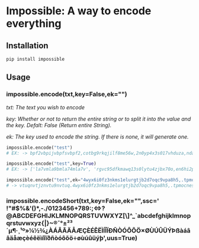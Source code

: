# Impossible: A way to encode everything
## Installation
```
pip install impossible
```
## Usage
### impossible.encode(txt,key=False,ek="")
*txt: The text you wish to encode*

*key: Whether or not to return the entire string or to split it into the value and the key. Defalt: False (Return entire String).*

*ek: The key used to encode the string. If there is none, it will generate one.*

```python
impossible.encode("test")
# EX: -> bpf2vbpijvbpfsvbpf2,cotbg9rkqjilf8me56w,2n0yp4x3s017vhduza,nda09qegp56z71ktsrbj4uioxhfl3cy2,wv08ml,
```

```python
impossible.encode("test",key=True)
# EX: -> ['la7vmla9bmla74mla7v', 'rgvc95dfkmawq13s0lytu4zjbx70o,en6hi2p8,jz4b6fguc,xplhe9d0knr3ws5m7iv810qt2aoy,']
```

```python
impossible.encode("test",ek="4wyx6i0fz3nkms1elurgtjb2d7oqc9vpa8h5,.tpmocnes5y,kardh17glx6qvibf4j308w9u2z.")
# -> vtuqnvtjznvtu9nvtuq.4wyx6i0fz3nkms1elurgtjb2d7oqc9vpa8h5,.tpmocnes5y,kardh17glx6qvibf4j308w9u2zl.
```
### impossible.encodeShort(txt,key=False,ek="",ssc=' !"#$%&\'()*,-./0123456+789:;<=>?@ABCDEFGHIJKLMNOPQRSTUVWXYZ[\\]^_\`abcdefghijklmnopqrstuvwxyz{|}~®¯°±²³´µ¶·¸¹º»¼½¾¿ÀÁÂÃÄÅÆÇÈÉÊËÌÍÎÏÐÑÒÓÔÕÖ×ØÙÚÛÜÝÞßàáâãäåæçèéêëìíîïðñòóôõö÷øùúûüýþ',uus=True)
